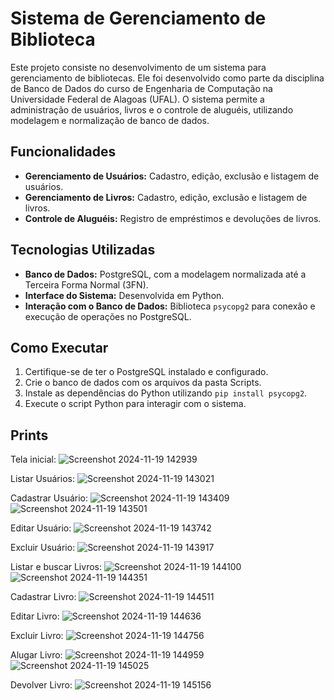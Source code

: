 
# Sistema de Gerenciamento de Biblioteca

Este projeto consiste no desenvolvimento de um sistema para gerenciamento de bibliotecas. Ele foi desenvolvido como parte da disciplina de Banco de Dados do curso de Engenharia de Computação na Universidade Federal de Alagoas (UFAL). O sistema permite a administração de usuários, livros e o controle de aluguéis, utilizando modelagem e normalização de banco de dados.

## Funcionalidades

- **Gerenciamento de Usuários:** Cadastro, edição, exclusão e listagem de usuários.
- **Gerenciamento de Livros:** Cadastro, edição, exclusão e listagem de livros.
- **Controle de Aluguéis:** Registro de empréstimos e devoluções de livros.
  
## Tecnologias Utilizadas

- **Banco de Dados:** PostgreSQL, com a modelagem normalizada até a Terceira Forma Normal (3FN).
- **Interface do Sistema:** Desenvolvida em Python.
- **Interação com o Banco de Dados:** Biblioteca `psycopg2` para conexão e execução de operações no PostgreSQL.

## Como Executar

1. Certifique-se de ter o PostgreSQL instalado e configurado.
2. Crie o banco de dados com os arquivos da pasta Scripts.
3. Instale as dependências do Python utilizando `pip install psycopg2`.
4. Execute o script Python para interagir com o sistema.

## Prints
Tela inicial:
![Screenshot 2024-11-19 142939](https://github.com/user-attachments/assets/0f9e1a38-03c1-439f-8781-b3fd10eb5043)

Listar Usuários:
![Screenshot 2024-11-19 143021](https://github.com/user-attachments/assets/006eaf2d-a029-42c0-ba8b-367d69d56d8c)

Cadastrar Usuário:
![Screenshot 2024-11-19 143409](https://github.com/user-attachments/assets/4b29c1fa-0df0-4f4a-a674-623e19c5a384)
![Screenshot 2024-11-19 143501](https://github.com/user-attachments/assets/a168cc49-55b7-47b9-a268-1bdb7b35f8a2)


Editar Usuário:
![Screenshot 2024-11-19 143742](https://github.com/user-attachments/assets/65799484-d09e-4be5-9cf1-d3518af12ca2)

Excluir Usuário:
![Screenshot 2024-11-19 143917](https://github.com/user-attachments/assets/d32eae07-c599-43ba-aaf2-ffec9b279de3)

Listar e buscar Livros:
![Screenshot 2024-11-19 144100](https://github.com/user-attachments/assets/9eda4c72-b056-42cc-bbd1-5e10b62a6f46)
![Screenshot 2024-11-19 144351](https://github.com/user-attachments/assets/10335ec2-0d2e-4059-b1c7-3299d7747ffa)


Cadastrar Livro:
![Screenshot 2024-11-19 144511](https://github.com/user-attachments/assets/be5ab945-f715-4218-abe0-00533cb7fee3)

Editar Livro:
![Screenshot 2024-11-19 144636](https://github.com/user-attachments/assets/1ebe82fe-8da7-4afe-aa1a-db685e5704c2)

Excluir Livro:
![Screenshot 2024-11-19 144756](https://github.com/user-attachments/assets/57e455da-8ee5-4cba-b649-1ae0af9cc57a)

Alugar Livro:
![Screenshot 2024-11-19 144959](https://github.com/user-attachments/assets/f879cdd5-86c6-4d03-9fd6-977d156da0e3)
![Screenshot 2024-11-19 145025](https://github.com/user-attachments/assets/94eaa404-9008-4fbb-b11a-ba9f76abcf91)


Devolver Livro:
![Screenshot 2024-11-19 145156](https://github.com/user-attachments/assets/9d21ec65-32f5-4810-bfc3-7bffd4c858af)
